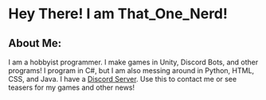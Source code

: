 # Hey There! I am That_One_Nerd!
## About Me:
I am a hobbyist programmer. I make games in Unity, Discord Bots, and other programs! I program in C#, but I am also messing around in Python, HTML, CSS, and Java.
I have a <a href="https://discord.gg/Ek7R3gx">Discord Server</a>. Use this to contact me or see teasers for my games and other news!
